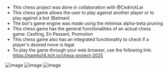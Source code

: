 - This chess project was done in collaboration with @CedrickLai
- This chess game allows the user to play against another player or to play against a bot (Batman)
- The bot's game engine was made using the minimax alpha-beta pruning
- This chess game has the general functionalities of an actual chess game: Castling, En Passant, Promotion
- This chess game also has an integrated functionality to check if a player's desired move is legal
- To play the game through your web browser, use the following link: https://namho14.itch.io/chess-project-2025

![image](https://github.com/user-attachments/assets/df615e3e-80e3-4e08-8fdd-8543a5bb51e3)
![image](https://github.com/user-attachments/assets/e6721231-8dfc-4e44-94ff-5f63d0301be1)
![image](https://github.com/user-attachments/assets/c2267c44-aadc-48e4-8fee-6cdcc40115bc)




